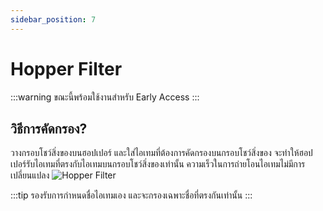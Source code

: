```yaml
---
sidebar_position: 7
---
```

# Hopper Filter

:::warning
ขณะนี้พร้อมใช้งานสำหรับ Early Access
:::

## วิธีการคัดกรอง?

วางกรอบโชว์สิ่งของบนฮอปเปอร์ และใส่ไอเทมที่ต้องการคัดกรองบนกรอบโชว์สิ่งของ จะทำให้ฮอปเปอร์รับไอเทมที่ตรงกับไอเทมบนกรอบโชว์สิ่งของเท่านั้น ความเร็วในการถ่ายโอนไอเทมไม่มีการเปลี่ยนแปลง
![Hopper Filter](\img\doc\features\hopper_filter\Hopper_Filter.webp)

:::tip
รองรับการกำหนดชื่อไอเทมเอง และจะกรองเฉพาะชื่อที่ตรงกันเท่านั้น
:::
